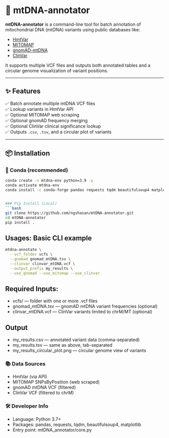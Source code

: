 # 🧬 mtDNA-annotator

**mtDNA-annotator** is a command-line tool for batch annotation of mitochondrial DNA (mtDNA) variants using public databases like:

- [HmtVar](http://www.hmtvar.uniba.it/)
- [MITOMAP](https://www.mitomap.org/)
- [gnomAD-mtDNA](https://gnomad.broadinstitute.org/downloads)
- [ClinVar](https://www.ncbi.nlm.nih.gov/clinvar/)

It supports multiple VCF files and outputs both annotated tables and a circular genome visualization of variant positions.

---

## ✨ Features

✅ Batch annotate multiple mtDNA VCF files  
✅ Lookup variants in HmtVar API  
✅ Optional MITOMAP web scraping  
✅ Optional gnomAD frequency merging  
✅ Optional ClinVar clinical significance lookup  
✅ Outputs `.csv`, `.tsv`, and a circular plot of variants

---

## 📦 Installation

### 🔹 Conda (recommended)
```bash
conda create -n mtdna-env python=3.9 -y
conda activate mtdna-env
conda install -c conda-forge pandas requests tqdm beautifulsoup4 matplotlib


### Pip Install (Local)
```bash
git clone https://github.com/ngshasan/mtDNA-annotator.git
cd mtDNA-annotator
pip install .
```

## Usages: Basic CLI example
```bash
mtdna-annotate \
  --vcf_folder vcfs \
  --gnomad gnomad_mtDNA.tsv \
  --clinvar clinvar_mtDNA.vcf \
  --output_prefix my_results \
  --use_gnomad --use_mitomap --use_clinvar
```

## Required Inputs:

- vcfs/ — folder with one or more .vcf files
- gnomad_mtDNA.tsv — gnomAD mtDNA variant frequencies (optional)
- clinvar_mtDNA.vcf — ClinVar variants limited to chrM/MT (optional)

## Output

- my_results.csv — annotated variant data (comma-separated)
- my_results.tsv — same as above, tab-separated
- my_results_circular_plot.png — circular genome view of variants

### 📚 Data Sources

- HmtVar (via API)
- MITOMAP SNPsByPosition (web scraped)
- gnomAD mtDNA VCF (filtered)
- ClinVar VCF (filtered to chrM)


### 🛠 Developer Info

- Language: Python 3.7+
- Packages: pandas, requests, tqdm, beautifulsoup4, matplotlib
- Entry point: mtDNA_annotator/core.py

